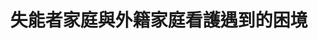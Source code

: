 ---
id: "109"
lang: zh-tw
description: 「嚴懲五萬名逃逸外勞，縮短逃逸造成的照護空窗期，將家庭看護納入衛福部，保障失能、失智者的受照護權及人權」連署案
propose_date: 2021-10-04
meeting_date: 2022-03-25、2022-06-08
publish: "TRUE"
selected: "TRUE"
blog_selected: "FALSE"
thumbnail: https://cm.pdis.nat.gov.tw/images/post/1usm1inInRU_Dgxeu35XEV4828uNQZ6ka.jpg
cover: https://youtu.be/TKUyvq98d4Y
title: 失能者家庭與外籍家庭看護遇到的困境
introduction:
  content: 本次協作會議，是由台灣失能者家庭暨看護雇主國際協會於2021年8月4日，在公共政策網路參與平台上發起的連署「嚴懲五萬名逃逸外勞，縮短逃逸造成的照護空窗期，將家庭看護納入衛福部，保障失能、失智者的受照護權及人權」，提案團體認為應保障「失能者家庭」的「失能」、「失智」病人，合法聘僱家庭看護工卻沒有獲得保障，看護工常因「怠工」、「轉換雇主」、「違背工作契約」、「逃逸」等現象，造成家有「身心障礙者」的家庭嚴重失能。此議題過去已有許多討論，亦涉及不同的利害關係人，本次協作會議，將依照開放政府精神，藉由讓討論脈絡更開放、參與者更多元、相互聆聽討論的方式，讓照護需求者和照護提供者的經驗及訴求能被理解，並進一步共思解法。
color: green
join:
  type: 提
  title: 嚴懲五萬名逃逸外勞，縮短逃逸造成的照護空窗期，將家庭看護納入衛福部，保障失能、失智者的受照護權及人權
  link: https://join.gov.tw/idea/detail/285f0a1c-eaf3-408c-8d29-7225573921d5
  image: https://cm.pdis.nat.gov.tw/images/post/1Ehc4raTiqVKoTYoVNs_X1zP_V72jZBwh.jpg
layout: post
departments:
  - 勞動部
  - 衛福部
  - 內政部
tags:
  - 社會福利
  - 勞工權益
embed:
  agenda_book:
    links:
      - https://issuu.com/pdis.tw/docs/_n109_
  mind_map:
    links:
      - https://miro.com/app/board/uXjVOST2L2c=/
  proposer_slide:
    links:
      - https://issuu.com/pdis.tw/docs/_26071d098a7ce1
  ministry_slide:
    links:
      - https://issuu.com/pdis.tw/docs/111.03.25_.pptx
      - https://issuu.com/pdis.tw/docs/1110325_v2.pptx
      - https://issuu.com/pdis.tw/docs/_0b669ff2074b45
      - https://issuu.com/pdis.tw/docs/111.06.08_
  host_slide:
    links:
      - https://issuu.com/pdis.tw/docs/_1_91c017b76ebd0b
      - https://issuu.com/pdis.tw/docs/_1_06505acfc78603
  live:
    links:
      - https://www.youtube.com/watch?v=2YS84tEQtow
  transcript:
    links:
      - https://sayit.pdis.nat.gov.tw/2022-03-25-%E9%96%8B%E6%94%BE%E6%94%BF%E5%BA%9C%E7%AC%AC-109-%E6%AC%A1%E5%8D%94%E4%BD%9C%E6%9C%83%E8%AD%B0
---
